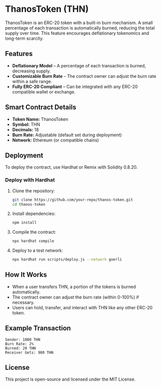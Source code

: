 # ThanosToken (THN)

ThanosToken is an ERC-20 token with a built-in burn mechanism. A small percentage of each transaction is automatically burned, reducing the total supply over time. This feature encourages deflationary tokenomics and long-term scarcity.

## Features
- **Deflationary Model** – A percentage of each transaction is burned, decreasing supply.
- **Customizable Burn Rate** – The contract owner can adjust the burn rate within a safe range.
- **Fully ERC-20 Compliant** – Can be integrated with any ERC-20 compatible wallet or exchange.

## Smart Contract Details
- **Token Name:** ThanosToken 
- **Symbol:** THN  
- **Decimals:** 18 
- **Burn Rate:** Adjustable (default set during deployment)  
- **Network:** Ethereum (or compatible chains)  

## Deployment
To deploy the contract, use Hardhat or Remix with Solidity 0.8.20.

### Deploy with Hardhat
1. Clone the repository:
   ```sh
   git clone https://github.com/your-repo/thanos-token.git
   cd thanos-token
   ```
2. Install dependencies: 
   ```sh
   npm install
   ```
3. Compile the contract:
   ```sh
   npx hardhat compile
   ```
4. Deploy to a test network:
   ```sh
   npx hardhat run scripts/deploy.js --network goerli
   ```

## How It Works
- When a user transfers THN, a portion of the tokens is burned automatically.
- The contract owner can adjust the burn rate (within 0-100%) if necessary.
- Users can hold, transfer, and interact with THN like any other ERC-20 token.

## Example Transaction
```
Sender: 1000 THN
Burn Rate: 2%
Burned: 20 THN
Receiver Gets: 980 THN
```

## License
This project is open-source and licensed under the MIT License.

